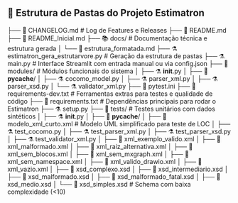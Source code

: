 ## 📁 Estrutura de Pastas do Projeto Estimatron

├── 📄 CHANGELOG.md # Log de Features e Releases
├── 📄 README.md
├── 📄 README_Inicial.md
├── 📚 docs/ # Documentação técnica e estrutura gerada
│   └── 📄 estrutura_formatada.md
├── ⚗️ estimatron_gera_estrutarvore.py # Geração da estrutura de pastas
├── ⚗️ main.py # Interface Streamlit com entrada manual ou via config.json
├── 🧠 modules/ # Módulos funcionais do sistema
│   ├── ⚗️ __init__.py
│   ├── 📁 __pycache__/
│   ├── ⚗️ cocomo_model.py
│   ├── ⚗️ parser_xml.py
│   ├── ⚗️ parser_xsd.py
│   └── ⚗️ validator_xml.py
├── 📄 pytest.ini
├── 📄 requirements-dev.txt # Ferramentas extras para testes e qualidade de código
├── 📄 requirements.txt # Dependências principais para rodar o Estimatron
├── ⚗️ setup.py
├── 🧪 tests/ # Testes unitários com dados sintéticos
│   ├── ⚗️ __init__.py
│   ├── 📁 __pycache__/
│   ├── 🧾 modelo_xml_curto.xml # Modelo UML simplificado para teste de LOC
│   ├── ⚗️ test_cocomo.py
│   ├── ⚗️ test_parser_xml.py
│   ├── ⚗️ test_parser_xsd.py
│   ├── ⚗️ test_validator_xml.py
│   ├── 🧾 xml_exemplo_valido.xml
│   ├── 🧾 xml_malformado.xml
│   ├── 🧾 xml_raiz_alternativa.xml
│   ├── 🧾 xml_sem_blocos.xml
│   ├── 🧾 xml_sem_mxgraph.xml
│   ├── 🧾 xml_sem_namespace.xml
│   ├── 🧾 xml_valido_drawio.xml
│   ├── 🧾 xml_vazio.xml
│   ├── 🧾 xsd_complexo.xsd
│   ├── 🧾 xsd_intermediario.xsd
│   ├── 🧾 xsd_malformado.xsd
│   ├── 🧾 xsd_malformado_fatal.xsd
│   ├── 🧾 xsd_medio.xsd
│   └── 🧾 xsd_simples.xsd # Schema com baixa complexidade (<10)